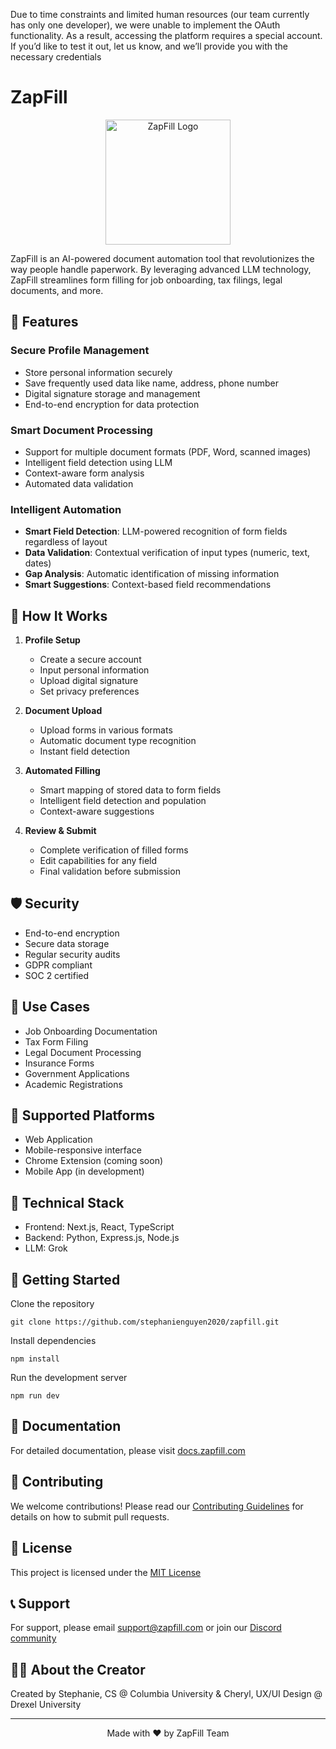 Due to time constraints and limited human resources (our team currently has only one developer), we were unable to implement the OAuth functionality. As a result, accessing the platform requires a special account. If you’d like to test it out, let us know, and we’ll provide you with the necessary credentials

# ZapFill

<p align="center">
  <img src="path_to_your_logo.png" alt="ZapFill Logo" width="200"/>
</p>

ZapFill is an AI-powered document automation tool that revolutionizes the way people handle paperwork. By leveraging advanced LLM technology, ZapFill streamlines form filling for job onboarding, tax filings, legal documents, and more.

## 🚀 Features

### Secure Profile Management

- Store personal information securely
- Save frequently used data like name, address, phone number
- Digital signature storage and management
- End-to-end encryption for data protection

### Smart Document Processing

- Support for multiple document formats (PDF, Word, scanned images)
- Intelligent field detection using LLM
- Context-aware form analysis
- Automated data validation

### Intelligent Automation

- **Smart Field Detection**: LLM-powered recognition of form fields regardless of layout
- **Data Validation**: Contextual verification of input types (numeric, text, dates)
- **Gap Analysis**: Automatic identification of missing information
- **Smart Suggestions**: Context-based field recommendations

## 🔄 How It Works

1. **Profile Setup**

   - Create a secure account
   - Input personal information
   - Upload digital signature
   - Set privacy preferences

2. **Document Upload**

   - Upload forms in various formats
   - Automatic document type recognition
   - Instant field detection

3. **Automated Filling**

   - Smart mapping of stored data to form fields
   - Intelligent field detection and population
   - Context-aware suggestions

4. **Review & Submit**
   - Complete verification of filled forms
   - Edit capabilities for any field
   - Final validation before submission

## 🛡️ Security

- End-to-end encryption
- Secure data storage
- Regular security audits
- GDPR compliant
- SOC 2 certified

## 🌟 Use Cases

- Job Onboarding Documentation
- Tax Form Filing
- Legal Document Processing
- Insurance Forms
- Government Applications
- Academic Registrations

## 📱 Supported Platforms

- Web Application
- Mobile-responsive interface
- Chrome Extension (coming soon)
- Mobile App (in development)

## 🔧 Technical Stack

- Frontend: Next.js, React, TypeScript
- Backend: Python, Express.js, Node.js
- LLM: Grok

## 🚀 Getting Started

Clone the repository

```
git clone https://github.com/stephanienguyen2020/zapfill.git
```

Install dependencies

```
npm install
```

Run the development server

```
npm run dev
```

## 📄 Documentation

For detailed documentation, please visit [docs.zapfill.com](https://docs.zapfill.com)

## 🤝 Contributing

We welcome contributions! Please read our [Contributing Guidelines](CONTRIBUTING.md) for details on how to submit pull requests.

## 📝 License

This project is licensed under the [MIT License](LICENSE)

## 📞 Support

For support, please email support@zapfill.com or join our [Discord community](https://discord.gg/zapfill)

## 🙋‍♀️ About the Creator

Created by Stephanie, CS @ Columbia University & Cheryl, UX/UI Design @ Drexel University

---

<p align="center">
Made with ❤️ by ZapFill Team
</p>

